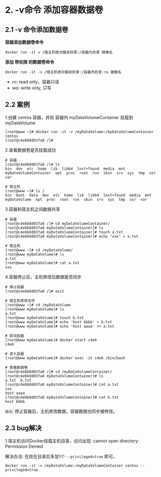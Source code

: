 # 2. -v命令 添加容器数据卷

## 2.1 -v 命令添加数据卷

**容器添加数据卷命令**
```shell script
docker run -it v /宿主机绝对路径目录:/容器内目录 镜像名
```

**添加 带权限 的数据卷命令**
```shell script
docker run -it -v /宿主机绝对路径目录:/容器内目录:ro 镜像名
```
* ro: read only，容器只读
* wo: write only, 只写

## 2.2 案例
1.创建 centos 容器，并将 容器内 myDataVolumeContainer 挂载到 myDataVolume
```shell script
[root@www ~]# docker run -it -v /myDataVolume:/myDataVolumeContainer centos
[root@c4e6b8d03fa8 /]#
```

2.查看数据卷是否挂载成功
```shell script
# 容器
[root@c4e6b8d03fa8 /]# ls
bin  dev  etc  home  lib  lib64  lost+found  media  mnt  myDataVolumeContainer	opt  proc  root  run  sbin  srv  sys  tmp  usr	var

# 宿主机
[root@www ~]# ls /
bin  boot  data  dev  etc  home  lib  lib64  lost+found  media  mnt  myDataVolume  opt  proc  root  run  sbin  srv  sys  tmp  usr  var
```

3.容器和宿主机之间数据共享
```shell script
# 容器
[root@c4e6b8d03fa8 /]# cd myDataVolumeContainer/ 
[root@c4e6b8d03fa8 myDataVolumeContainer]# ls
[root@c4e6b8d03fa8 myDataVolumeContainer]# touch a.txt
[root@c4e6b8d03fa8 myDataVolumeContainer]# echo "xxx" > a.txt

# 宿主机
[root@www ~]# cd /myDataVolume/
[root@www myDataVolume]# ls
a.txt
[root@www myDataVolume]# cat a.txt 
xxx
```

4.容器停止后，主机修改后数据是否同步

```shell script
# 停止容器
[root@c4e6b8d03fa8 /]# exit

# 宿主机修改文件
[root@www ~]# cd /myDataVolume
[root@www myDataVolume]# ls
a.txt
[root@www myDataVolume]# touch b.txt
[root@www myDataVolume]# echo 'host bbbb' > b.txt
[root@www myDataVolume]# echo 'host aaaa' >> a.txt

# 启动容器
[root@www myDataVolume]# docker start c4e6
c4e6

# 进入容器
[root@www myDataVolume]# docker exec -it c4e6 /bin/bash

# 查看数据卷
[root@c4e6b8d03fa8 /]# cd /myDataVolumeContainer/
[root@c4e6b8d03fa8 myDataVolumeContainer]# ls
a.txt  b.txt
[root@c4e6b8d03fa8 myDataVolumeContainer]# cat a.txt 
xxx
host aaaa
[root@c4e6b8d03fa8 myDataVolumeContainer]# cat b.txt 
host bbbb
```

`结论`: 停止容器后，主机修改数据，容器数据也同步被修改。


## 2.3 bug解决

1.宿主机访问Docker挂载主机目录，访问出现: cannot open directory: Permission Denied

解决办法: 在挂在目录后多加1个 `--privileged=true` 即可。

```shell script
docker run -it -v /myDataVolume:/myDataVolumeContainer centos --privileged=true
```
